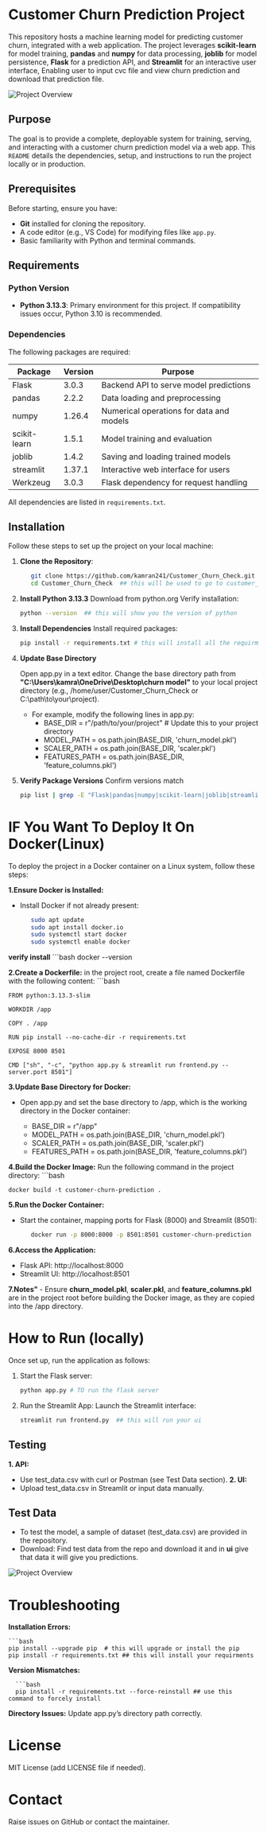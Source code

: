 # Customer Churn Prediction Project

This repository hosts a machine learning model for predicting customer churn, integrated with a web application. The project leverages **scikit-learn** for model training, **pandas** and **numpy** for data processing, **joblib** for model persistence, **Flask** for a prediction API, and **Streamlit** for an interactive user interface, Enabling user to input cvc file and view churn prediction and download that prediction file.

![Project Overview](https://github.com/kamran241/Customer_Churn_Check/blob/main/images/Screenshot%202025-04-13%20025809.png)

## Purpose

The goal is to provide a complete, deployable system for training, serving, and interacting with a customer churn prediction model via a web app. This `README` details the dependencies, setup, and instructions to run the project locally or in production.

## Prerequisites

Before starting, ensure you have:
- **Git** installed for cloning the repository.
- A code editor (e.g., VS Code) for modifying files like `app.py`.
- Basic familiarity with Python and terminal commands.

## Requirements

### Python Version
- **Python 3.13.3**: Primary environment for this project. If compatibility issues occur, Python 3.10 is recommended.

### Dependencies
The following packages are required:

| Package        | Version | Purpose                                      |
|----------------|---------|----------------------------------------------|
| Flask         | 3.0.3   | Backend API to serve model predictions       |
| pandas        | 2.2.2   | Data loading and preprocessing               |
| numpy         | 1.26.4  | Numerical operations for data and models     |
| scikit-learn  | 1.5.1   | Model training and evaluation                |
| joblib        | 1.4.2   | Saving and loading trained models            |
| streamlit     | 1.37.1  | Interactive web interface for users          |
| Werkzeug      | 3.0.3   | Flask dependency for request handling        |


All dependencies are listed in `requirements.txt`.

## Installation

Follow these steps to set up the project on your local machine:

1. **Clone the Repository**:

   ```bash
      git clone https://github.com/kamran241/Customer_Churn_Check.git  # this will clone the code from gihub 
      cd Customer_Churn_Check  ## this will be used to go to customer_churn_chek directory 

3. **Install Python 3.13.3**
    Download from python.org
       Verify installation:

   ```bash
   python --version  ## this will show you the version of python

5. **Install Dependencies**
    Install required packages:

   ```bash
   pip install -r requirements.txt # this will install all the requirment

7. **Update Base Directory**

     Open app.py in a text editor.
     Change the base directory path from **"C:\Users\kamra\OneDrive\Desktop\churn model"** to your local project directory (e.g., /home/user/Customer_Churn_Check or C:\path\to\your\project).
    
      - For example, modify the following lines in app.py:
           - BASE_DIR = r"/path/to/your/project"  # Update this to your project directory
           - MODEL_PATH = os.path.join(BASE_DIR, 'churn_model.pkl')
           - SCALER_PATH = os.path.join(BASE_DIR, 'scaler.pkl')
           - FEATURES_PATH = os.path.join(BASE_DIR, 'feature_columns.pkl')

9. **Verify Package Versions**
   Confirm versions match

   ```bash
   pip list | grep -E "Flask|pandas|numpy|scikit-learn|joblib|streamlit|Werkzeug|python-dotenv|gunicorn"


# IF You Want To Deploy It On Docker(Linux)

To deploy the project in a Docker container on a Linux system, follow these steps:

**1.Ensure Docker is Installed:**
 - Install Docker if not already present:
    ```bash
       sudo apt update
       sudo apt install docker.io
       sudo systemctl start docker
       sudo systemctl enable docker
 
**verify install**
      ```bash
      docker --version

**2.Create a Dockerfile:**
  in the project root, create a file named Dockerfile with the following content:
    ```bash
  
    FROM python:3.13.3-slim
   
    WORKDIR /app
   
    COPY . /app
   
    RUN pip install --no-cache-dir -r requirements.txt

    EXPOSE 8000 8501
   
    CMD ["sh", "-c", "python app.py & streamlit run frontend.py --server.port 8501"]

**3.Update Base Directory for Docker:**
  - Open app.py and set the base directory to /app, which is the working directory in the Docker container:
     
    - BASE_DIR = r"/app"
    - MODEL_PATH = os.path.join(BASE_DIR, 'churn_model.pkl')
    - SCALER_PATH = os.path.join(BASE_DIR, 'scaler.pkl')
    - FEATURES_PATH = os.path.join(BASE_DIR, 'feature_columns.pkl')


**4.Build the Docker Image:**
    Run the following command in the project directory:
    ```bash
    
    docker build -t customer-churn-prediction .

**5.Run the Docker Container:**
  - Start the container, mapping ports for Flask (8000) and Streamlit (8501):
    ```bash
       docker run -p 8000:8000 -p 8501:8501 customer-churn-prediction

**6.Access the Application:**
   - Flask API: http://localhost:8000
   - Streamlit UI: http://localhost:8501

**7.Notes"**
    -  Ensure **churn_model.pkl**, **scaler.pkl**, and **feature_columns.pkl** are in the project root before building the Docker image, as they are copied into the /app directory.
  
# How to Run (locally)

Once set up, run the application as follows:

1. Start the Flask server:

   ```bash
   python app.py # TO run the flask server

3. Run the Streamlit App:
      Launch the Streamlit interface:

   ```bash
   streamlit run frontend.py  ## this will run your ui

## Testing

**1. API:**
  -  Use test_data.csv with curl or Postman (see Test Data section).
**2. UI:**
  -  Upload test_data.csv in Streamlit or input data manually.

## Test Data
 - To test the model, a sample of dataset (test_data.csv) are provided in the repository.
 - Download: Find test data from the repo and download it and in **ui** give that data it will give you predictions.
     
![Project Overview](https://github.com/kamran241/Customer_Churn_Check/blob/main/images/Screenshot%202025-04-13%20041231.png)

# Troubleshooting

**Installation Errors:**
   
    
    ```bash
    pip install --upgrade pip  # this will upgrade or install the pip
    pip install -r requirements.txt ## this will install your requirments

**Version Mismatches:**
  
      ```bash   
      pip install -r requirements.txt --force-reinstall ## use this command to forcely install 

**Directory Issues:**
   Update app.py’s directory path correctly.
# License
   MIT License (add LICENSE file if needed).

# Contact
   Raise issues on GitHub or contact the maintainer.





